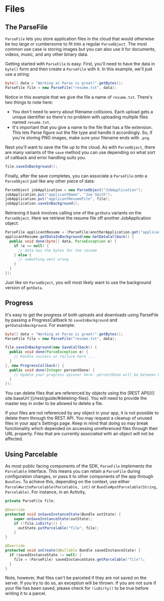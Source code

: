# Files

## The ParseFile

`ParseFile` lets you store application files in the cloud that would otherwise be too large or cumbersome to fit into a regular `ParseObject`. The most common use case is storing images but you can also use it for documents, videos, music, and any other binary data.

Getting started with `ParseFile` is easy. First, you'll need to have the data in `byte[]` form and then create a `ParseFile` with it. In this example, we'll just use a string:

```java
byte[] data = "Working at Parse is great!".getBytes();
ParseFile file = new ParseFile("resume.txt", data);
```

Notice in this example that we give the file a name of `resume.txt`. There's two things to note here:

*   You don't need to worry about filename collisions. Each upload gets a unique identifier so there's no problem with uploading multiple files named `resume.txt`.
*   It's important that you give a name to the file that has a file extension. This lets Parse figure out the file type and handle it accordingly. So, if you're storing PNG images, make sure your filename ends with `.png`.

Next you'll want to save the file up to the cloud. As with `ParseObject`, there are many variants of the `save` method you can use depending on what sort of callback and error handling suits you.

```java
file.saveInBackground();
```

Finally, after the save completes, you can associate a `ParseFile` onto a `ParseObject` just like any other piece of data:

```java
ParseObject jobApplication = new ParseObject("JobApplication");
jobApplication.put("applicantName", "Joe Smith");
jobApplication.put("applicantResumeFile", file);
jobApplication.saveInBackground();
```

Retrieving it back involves calling one of the `getData` variants on the `ParseObject`. Here we retrieve the resume file off another JobApplication object:

```java
ParseFile applicantResume = (ParseFile)anotherApplication.get("applicantResumeFile");
applicantResume.getDataInBackground(new GetDataCallback() {
  public void done(byte[] data, ParseException e) {
    if (e == null) {
      // data has the bytes for the resume
    } else {
      // something went wrong
    }
  }
});
```

Just like on `ParseObject`, you will most likely want to use the background version of `getData`.

## Progress

It's easy to get the progress of both uploads and downloads using ParseFile by passing a ProgressCallback to `saveInBackground` and `getDataInBackground`. For example:

```java
byte[] data = "Working at Parse is great!".getBytes();
ParseFile file = new ParseFile("resume.txt", data);

file.saveInBackground(new SaveCallback() {
  public void done(ParseException e) {
    // Handle success or failure here ...
  }
}, new ProgressCallback() {
  public void done(Integer percentDone) {
    // Update your progress spinner here. percentDone will be between 0 and 100.
  }
});
```

You can delete files that are referenced by objects using the [REST API]({{ site.baseUrl }}/rest/guide/#deleting-files). You will need to provide the master key in order to be allowed to delete a file.

If your files are not referenced by any object in your app, it is not possible to delete them through the REST API. You may request a cleanup of unused files in your app's Settings page. Keep in mind that doing so may break functionality which depended on accessing unreferenced files through their URL property. Files that are currently associated with an object will not be affected.

## Using Parcelable

As most public facing components of the SDK, `ParseFile` implements the `Parcelable` interface. This means you can retain a `ParseFile` during configuration changes, or pass it to other components of the app through `Bundles`. To achieve this, depending on the context, use either `Parcel#writeParcelable(Parcelable, int)` or `Bundle#putParcelable(String, Parcelable)`. For instance, in an Activity,

```java
private ParseFile file;

@Override
protected void onSaveInstanceState(Bundle outState) {
    super.onSaveInstanceState(outState);
    if (!file.isDirty()) {
      outState.putParcelable("file", file);
    }
}

@Override
protected void onCreate(@Nullable Bundle savedInstanceState) {
  if (savedInstanceState != null) {
    file = (ParseFile) savedInstanceState.getParcelable("file");
  }
}
```

Note, however, that files can't be parceled if they are not saved on the server. If you try to do so, an exception will be thrown. If you are not sure if your file has been saved, please check for `!isDirty()` to be true before writing it to a parcel.
